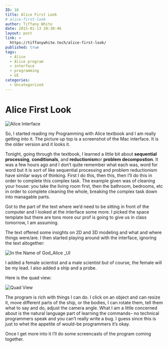 ```yaml
---
ID: 18
title: Alice First Look
# alice-first-look
author: Tiffany White
date: 2015-01-13 20:30:46
layout: post
link: >
  https://tiffanywhite.tech/alice-first-look/
published: true
tags:
  - Alice
  - Alice program
  - interface
  - programming
  - UI
categories:
  - Uncategorized
---
```

<h1>Alice First Look</h1>

<img src="https://helloburgh.me/wp-content/uploads/2015/01/wpid-img_2628.jpg" alt="Alice Interface" />


<p>So, I started reading my Programming with Alice textbook and I am really getting into it. The picture up top is a screenshot of the Mac interface. It is the older version and it looks it.</p>

<p>Tonight, going through the textbook, I learned a little bit about <strong>sequential processing</strong>, <strong>conditionals</strong>, and <strong>reductionism</strong>or <strong>problem decompostion</strong>. It was a few hours ago and I don&#8217;t quite remember what each was, word for word but it is sort of like sequential processing and problem reductionism have similar ways of thinking. First I do this, then this, then I&#8217;ll do this in order to complete this complex task. The example given was of cleaning your house: you take the living room first, then the bathroom, bedrooms, etc in order to complete cleaning the whole, breaking the complex task down into managable parts.</p>

<p>Got to the part of the text where we&#8217;d need to be sitting in front of the computer and I looked at the interface some more. I picked the space template but there are tons more our prof is going to give us in class tomorrow, I am assuming.</p>

<p>The text offered some insights on 2D and 3D modeling and what and where things were/are. I then started playing around with the interface, ignoring the text altogether:</p>

<img src="https://helloburgh.me/wp-content/uploads/2015/01/wpid-img_2631.jpg" alt="In the Name of God_Alice _UI" />


<p>I added a female scientist and a male scientist but of course, the female will be my lead. I also added a ship and a probe.</p>

<p>Here is the quad view:</p>

<img src="https://helloburgh.me/wp-content/uploads/2015/01/wpid-img_2632.jpg" alt="Quad View" />


<p>The program is rich with things I can do. I click on an object and can resize it, move different parts of the ship, or the bodies, I can rotate them, tell them what to say and do, adjust the camera angle. What I am a little concerned about is the natural language part of learning the commands&#8211; no technical programmers speak and you can&#8217;t really write a bug. I guess since this is just to whet the appetite of would-be programmers it&#8217;s okay.</p>

<p>Once I get more into it I&#8217;ll do some screencasts of the program coming together.</p>